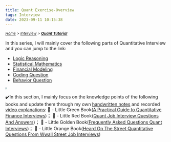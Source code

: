 ```yaml
---
title: Quant Exercise-Overview
tags: Interview 
date: 2023-09-11 10:15:38
---
```

*<small>[Home](/About/index.html) > [Interview](/tags/Interview/index.html) > **[Quant Tutorial](/2023/09/11/Interview/Quant-Tutorial/Quant-Tutorial/index.html)</small>***

<style>
    @keyframes shake {
        0% { transform: translate(1px, 1px) rotate(0deg); }
        10% { transform: translate(-1px, -2px) rotate(-1deg); }
        20% { transform: translate(-3px, 0px) rotate(1deg); }
        30% { transform: translate(3px, 2px) rotate(0deg); }
        40% { transform: translate(1px, -1px) rotate(1deg); }
        50% { transform: translate(-1px, 2px) rotate(-1deg); }
        60% { transform: translate(-3px, 1px) rotate(0deg); }
        70% { transform: translate(3px, 1px) rotate(-1deg); }
        80% { transform: translate(-1px, -1px) rotate(1deg); }
        90% { transform: translate(1px, 2px) rotate(0deg); }
        100% { transform: translate(1px, -2px) rotate(-1deg); }
    }

    .shake-on-hover:hover {
        animation: shake 1.5s;
        animation-iteration-count: infinite;
    }
</style>

In this series, I will mainly cover the following parts of Quantitative Interview and you can jump to the link:
- [Logic Reasoning](/2023/09/11/Interview/Quant-Tutorial/Logic-and-Reasoning/index.html)
- [Statistical Mathematics](/2023/09/11/Interview/Quant-Tutorial/Statistics-and-Mathematics/index.html)
- [Financial Modeling](/2023/09/11/Interview/Quant-Tutorial/Financial-Modeling/index.html)
- [Coding Question](/2023/09/11/Interview/Quant-Tutorial/Coding-Qs/index.html)
- [Behavior Question](/2023/09/11/Interview/Quant-Tutorial/Behavior-Qs/index.html)


<img src="https://s2.loli.net/2023/09/11/h7EBdNkvPV21Ly4.jpg" class="shake-on-hover" style="zoom: 33%;" />

✔️In this section, I mainly focus on the knowledge points of the following books and update them through my own <u>handwritten notes</u> and recorded <u>video explanations</u>:
📗 - Little Green Book([A Practical Guide to Quantitative Finance Interviews](/pdf/A-Practical-Guide-to-Quantitative-Finance-Interviews.pdf))； 
📕 - Little Red Book([Quant Job Interview Questions And Answers](/pdf/Quant-Job-Interview-Questions-And-Answers.pdf))； 
📒 - Little Golden Book([Frequently Asked Questions Quant Interviews](/pdf/Frequently-Asked-Questions-Quant-Intervi.pdf))； 
📙 - Little Orange Book([Heard On The Street Quantitative Questions From Wwall Street Job Interviews](/pdf/Heard-On-The-Street-Quantitative-Questions-From-Wall-Street-Job-Interviews.pdf))

